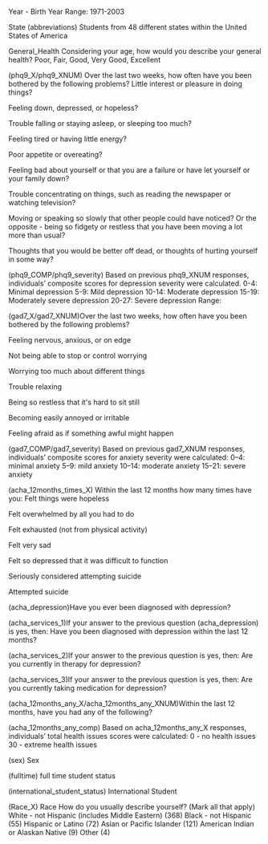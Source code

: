 Year - Birth Year
Range: 1971-2003

State (abbreviations)
Students from 48 different states within the United States of America

General_Health
Considering your age, how would you describe your general health?
Poor, Fair, Good, Very Good, Excellent



(phq9_X/phq9_XNUM) Over the last two weeks, how often have you been bothered by the following problems?
Little interest or pleasure in doing things?

Feeling down, depressed, or hopeless?

Trouble falling or staying asleep, or sleeping too much?

Feeling tired or having little energy?	

Poor appetite or overeating?	

Feeling bad about yourself or that you are a failure or have let yourself or your family down?	

Trouble concentrating on things, such as reading the newspaper or watching television?	

Moving or speaking so slowly that other people could have noticed? Or the opposite - being so fidgety or restless that you have been moving a lot more than usual?	

Thoughts that you would be better off dead, or thoughts of hurting yourself in some way?

(phq9_COMP/phq9_severity) Based on previous phq9_XNUM responses, individuals’ composite scores for depression severity were calculated. 
0-4: Minimal depression
5-9: Mild depression
10-14: Moderate depression
15-19: Moderately severe depression
20-27: Severe depression 
Range: 

(gad7_X/gad7_XNUM)Over the last two weeks, how often have you been bothered by the following problems?

Feeling nervous, anxious, or on edge

Not being able to stop or control worrying

Worrying too much about different things

Trouble relaxing

Being so restless that it's hard to sit still

Becoming easily annoyed or irritable	

Feeling afraid as if something awful might happen

(gad7_COMP/gad7_severity) Based on previous gad7_XNUM responses, individuals’ composite scores for anxiety severity were calculated:
0–4: minimal anxiety
5–9: mild anxiety
10–14: moderate anxiety
15–21: severe anxiety

(acha_12months_times_X) Within the last 12 months how many times have you:
Felt things were hopeless	

Felt overwhelmed by all you had to do

Felt exhausted (not from physical activity)

Felt very sad

Felt so depressed that it was difficult to function

Seriously considered attempting suicide
	
Attempted suicide


(acha_depression)Have you ever been diagnosed with depression?	


(acha_services_1)If your answer to the previous question (acha_depression) is yes, then: Have you been diagnosed with depression within the last 12 months?	


(acha_services_2)If your answer to the previous question is yes, then: Are you currently in therapy for depression?	


(acha_services_3)If your answer to the previous question is yes, then: Are you currently taking medication for depression?


(acha_12months_any_X/acha_12months_any_XNUM)Within the last 12 months, have you had any of the following? 

(acha_12months_any_comp) Based on acha_12months_any_X responses, individuals’ total health issues scores were calculated:
0 - no health issues
30 - extreme health issues

(sex) Sex

(fulltime) full time student status

(international_student_status) International Student

(Race_X) Race
How do you usually describe yourself? (Mark all that apply) 
White - not Hispanic (includes Middle Eastern) (368)
Black - not Hispanic (55)
Hispanic or Latino (72)
Asian or Pacific Islander (121)
American Indian or Alaskan Native (9)
Other (4)
